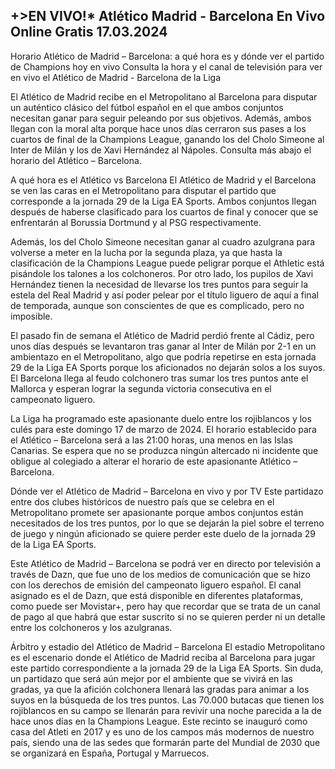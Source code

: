 <h2>+>EN VIVO!* Atlético Madrid - Barcelona En Vivo Online Gratis 17.03.2024</h2>

Horario Atlético de Madrid – Barcelona: a qué hora es y dónde ver el partido de Champions hoy en vivo
Consulta la hora y el canal de televisión para ver en vivo el Atlético de Madrid - Barcelona de la Liga

El Atlético de Madrid recibe en el Metropolitano al Barcelona para disputar un auténtico clásico del fútbol español en el que ambos conjuntos necesitan ganar para seguir peleando por sus objetivos. Además, ambos llegan con la moral alta porque hace unos días cerraron sus pases a los cuartos de final de la Champions League, ganando los del Cholo Simeone al Inter de Milán y los de Xavi Hernández al Nápoles.  Consulta más abajo el horario del Atlético – Barcelona.

A qué hora es el Atlético vs Barcelona
El Atlético de Madrid y el Barcelona se ven las caras en el Metropolitano para disputar el partido que corresponde a la jornada 29 de la Liga EA Sports. Ambos conjuntos llegan después de haberse clasificado para los cuartos de final y conocer que se enfrentarán al Borussia Dortmund y al PSG respectivamente. 

Además, los del Cholo Simeone necesitan ganar al cuadro azulgrana para volverse a meter en la lucha por la segunda plaza, ya que hasta la clasificación de la Champions League puede peligrar porque el Athletic está pisándole los talones a los colchoneros. Por otro lado, los pupilos de Xavi Hernández tienen la necesidad de llevarse los tres puntos para seguir la estela del Real Madrid y así poder pelear por el título liguero de aquí a final de temporada, aunque son conscientes de que es complicado, pero no imposible.

El pasado fin de semana el Atlético de Madrid perdió frente al Cádiz, pero unos días después se levantaron tras ganar al Inter de Milán por 2-1 en un ambientazo en el Metropolitano, algo que podría repetirse en esta jornada 29 de la Liga EA Sports porque los aficionados no dejarán solos a los suyos. El Barcelona llega al feudo colchonero tras sumar los tres puntos ante el Mallorca y esperan lograr la segunda victoria consecutiva en el campeonato liguero. 

La Liga ha programado este apasionante duelo entre los rojiblancos y los culés para este domingo 17 de marzo de 2024. El horario establecido para el Atlético – Barcelona será a las 21:00 horas, una menos en las Islas Canarias. Se espera que no se produzca ningún altercado ni incidente que obligue al colegiado a alterar el horario de este apasionante Atlético – Barcelona.

Dónde ver el Atlético de Madrid – Barcelona en vivo y por TV
Este partidazo entre dos clubes históricos de nuestro país que se celebra en el Metropolitano promete ser apasionante porque ambos conjuntos están necesitados de los tres puntos, por lo que se dejarán la piel sobre el terreno de juego y ningún aficionado se quiere perder este duelo de la jornada 29 de la Liga EA Sports. 

Este Atlético de Madrid – Barcelona se podrá ver en directo por televisión a través de Dazn, que fue uno de los medios de comunicación que se hizo con los derechos de emisión del campeonato liguero español. El canal asignado es el de Dazn, que está disponible en diferentes plataformas, como puede ser Movistar+, pero hay que recordar que se trata de un canal de pago al que habrá que estar suscrito si no se quieren perder ni un detalle entre los colchoneros y los azulgranas.

Árbitro y estadio del Atlético de Madrid – Barcelona
El estadio Metropolitano es el escenario donde el Atlético de Madrid reciba al Barcelona para jugar este partido correspondiente a la jornada 29 de la Liga EA Sports. Sin duda, un partidazo que será aún mejor por el ambiente que se vivirá en las gradas, ya que la afición colchonera llenará las gradas para animar a los suyos en la búsqueda de los tres puntos. Las 70.000 butacas que tienen los rojiblancos en su campo se llenarán para revivir una noche parecida a la de hace unos días en la Champions League. Este recinto se inauguró como casa del Atleti en 2017 y es uno de los campos más modernos de nuestro país, siendo una de las sedes que formarán parte del Mundial de 2030 que se organizará en España, Portugal y Marruecos. 
